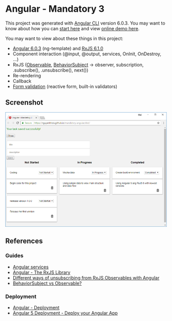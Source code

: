 # Angular - Mandatory 3

This project was generated with [Angular CLI](https://github.com/angular/angular-cli) version 6.0.3. You may want to know about how you can [start here](ANGULAR.md) and view [online demo here](https://nguyenkhois.github.io/mandatory-angular/dist/).

You may want to view about these things in this project:
* [Angular 6.0.3](https://blog.angular.io/version-6-of-angular-now-available-cc56b0efa7a4) (ng-template) and [RxJS 6.1.0](https://github.com/ReactiveX/rxjs/blob/master/MIGRATION.md)
* Component interaction (@input, @output, services, OnInit, OnDestroy, ...)
* RxJS ([Observable](http://reactivex.io/rxjs/manual/overview.html#observer), [BehaviorSubject](http://reactivex.io/rxjs/manual/overview.html#behaviorsubject) -> observer, subscription, .subscribe(), .unsubscribe(), next())
* Re-rendering
* Callback
* [Form validation](https://angular.io/guide/form-validation) (reactive form, built-in validators)

## Screenshot
![Screenshot](src/assets/screenshot.png)

## References
### Guides
* [Angular services](https://angular.io/tutorial/toh-pt4)
* [Angular - The RxJS Library](https://angular.io/guide/rx-library)
* [Different ways of unsubscribing from RxJS Observables with Angular](https://blog.codecentric.de/en/2018/01/different-ways-unsubscribing-rxjs-observables-angular/)
* [BehaviorSubject vs Observable?](https://stackoverflow.com/questions/39494058/behaviorsubject-vs-observable)

### Deployment
* [Angular - Deployment](https://angular.io/guide/deployment)
* [Angular 5 Deployment - Deploy your Angular App](https://coursetro.com/posts/code/112/Angular-5-Deployment---Deploy-your-Angular-App)